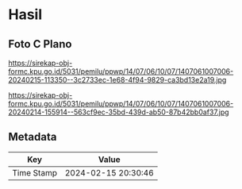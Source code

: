 # Hasil

## Foto C Plano

https://sirekap-obj-formc.kpu.go.id/5031/pemilu/ppwp/14/07/06/10/07/1407061007006-20240215-113350--3c2733ec-1e68-4f94-9829-ca3bd13e2a19.jpg

https://sirekap-obj-formc.kpu.go.id/5031/pemilu/ppwp/14/07/06/10/07/1407061007006-20240214-155914--563cf9ec-35bd-439d-ab50-87b42bb0af37.jpg


## Metadata

| Key        | Value               |
| ---------- | ------------------- |
| Time Stamp | 2024-02-15 20:30:46 |



